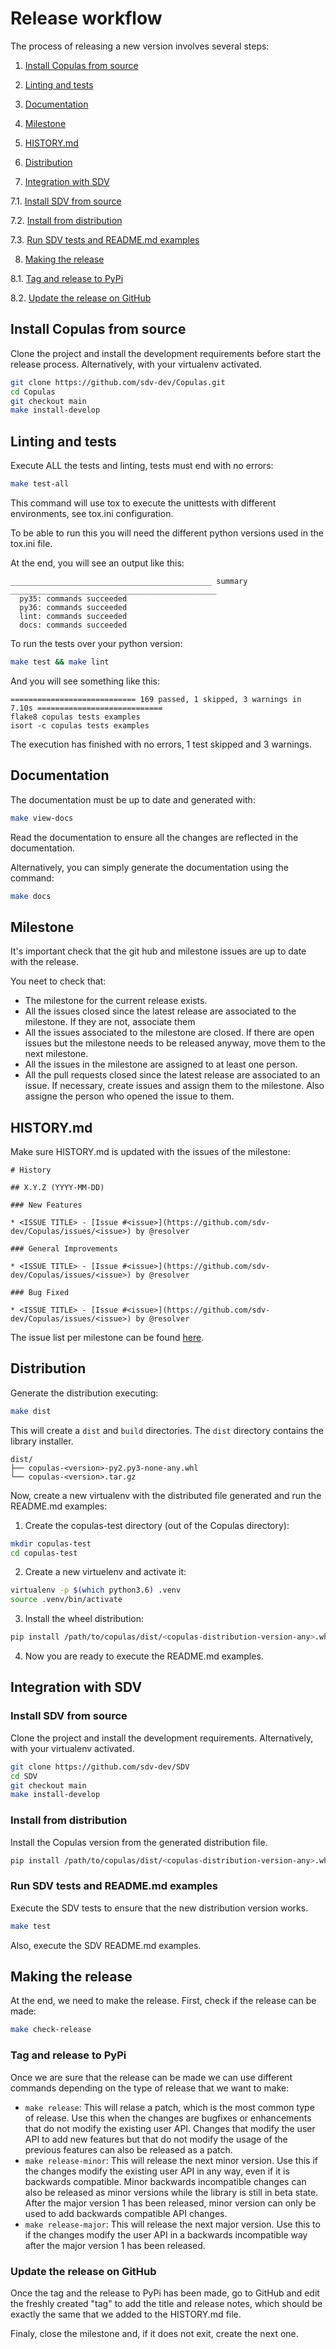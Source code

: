 # Release workflow

The process of releasing a new version involves several steps:

1. [Install Copulas from source](#install-copulas-from-source)

2. [Linting and tests](#linting-and-tests)

3. [Documentation](#documentation)

4. [Milestone](#milestone)

5. [HISTORY.md](#history.md)

6. [Distribution](#distribution)

7. [Integration with SDV](#integration-with-sdv)

7.1. [Install SDV from source](#install-sdv-from-source)

7.2. [Install from distribution](#install-from-distribution)

7.3. [Run SDV tests and README.md examples](#run-sdv-tests-and-readme.md-examples)

8. [Making the release](#making-the-release)

8.1. [Tag and release to PyPi](#tag-and-release-to-pypi)

8.2. [Update the release on GitHub](#update-the-release-on-github)


## Install Copulas from source

Clone the project and install the development requirements before start the release process. Alternatively, with your virtualenv activated.

```bash
git clone https://github.com/sdv-dev/Copulas.git
cd Copulas
git checkout main
make install-develop
```

## Linting and tests

Execute ALL the tests and linting, tests must end with no errors:

```bash
make test-all
```

This command will use tox to execute the unittests with different environments, see tox.ini configuration.

To be able to run this you will need the different python versions used in the tox.ini file.

At the end, you will see an output like this:

```
_____________________________________________ summary ______________________________________________
  py35: commands succeeded
  py36: commands succeeded
  lint: commands succeeded
  docs: commands succeeded
```

To run the tests over your python version:

```bash
make test && make lint
```

And you will see something like this:

```
============================ 169 passed, 1 skipped, 3 warnings in 7.10s ============================
flake8 copulas tests examples
isort -c copulas tests examples
```

The execution has finished with no errors, 1 test skipped and 3 warnings.
		
## Documentation

The documentation must be up to date and generated with:

```bash
make view-docs
```

Read the documentation to ensure all the changes are reflected in the documentation.

Alternatively, you can simply generate the documentation using the command:

```bash
make docs
```

## Milestone

It's important check that the git hub and milestone issues are up to date with the release.

You neet to check that:

- The milestone for the current release exists.
- All the issues closed since the latest release are associated to the milestone. If they are not, associate them
- All the issues associated to the milestone are closed. If there are open issues but the milestone needs to
  be released anyway, move them to the next milestone.
- All the issues in the milestone are assigned to at least one person.
- All the pull requests closed since the latest release are associated to an issue. If necessary, create issues
  and assign them to the milestone. Also assigne the person who opened the issue to them.

## HISTORY.md

Make sure HISTORY.md is updated with the issues of the milestone:

```
# History
	
## X.Y.Z (YYYY-MM-DD)
	
### New Features
	
* <ISSUE TITLE> - [Issue #<issue>](https://github.com/sdv-dev/Copulas/issues/<issue>) by @resolver
	
### General Improvements
	
* <ISSUE TITLE> - [Issue #<issue>](https://github.com/sdv-dev/Copulas/issues/<issue>) by @resolver
	
### Bug Fixed
	
* <ISSUE TITLE> - [Issue #<issue>](https://github.com/sdv-dev/Copulas/issues/<issue>) by @resolver
```

The issue list per milestone can be found [here][milestones].

[milestones]: https://github.com/sdv-dev/Copulas/milestones

## Distribution

Generate the distribution executing:

```bash
make dist
```

This will create a `dist` and `build` directories. The `dist` directory contains the library installer.

```
dist/
├── copulas-<version>-py2.py3-none-any.whl
└── copulas-<version>.tar.gz
```

Now, create a new virtualenv with the distributed file generated and run the README.md examples:

1. Create the copulas-test directory (out of the Copulas directory):

```bash
mkdir copulas-test
cd copulas-test
```

2. Create a new virtuelenv and activate it:

```bash
virtualenv -p $(which python3.6) .venv
source .venv/bin/activate
```

3. Install the wheel distribution:

```bash
pip install /path/to/copulas/dist/<copulas-distribution-version-any>.whl
```

4. Now you are ready to execute the README.md examples.

## Integration with SDV

### Install SDV from source

Clone the project and install the development requirements. Alternatively, with your virtualenv activated.

```bash
git clone https://github.com/sdv-dev/SDV
cd SDV
git checkout main
make install-develop
```

### Install from distribution

Install the Copulas version from the generated distribution file.

```bash
pip install /path/to/copulas/dist/<copulas-distribution-version-any>.whl
```

### Run SDV tests and README.md examples

Execute the SDV tests to ensure that the new distribution version works.

```bash
make test
```

Also, execute the SDV README.md examples.

## Making the release

At the end, we need to make the release. First, check if the release can be made:

```bash
make check-release
```

### Tag and release to PyPi

Once we are sure that the release can be made we can use different commands depending on
the type of release that we want to make:

* `make release`: This will relase a patch, which is the most common type of release. Use this
  when the changes are bugfixes or enhancements that do not modify the existing user API. Changes
  that modify the user API to add new features but that do not modify the usage of the previous
  features can also be released as a patch.
* `make release-minor`: This will release the next minor version. Use this if the changes modify
  the existing user API in any way, even if it is backwards compatible. Minor backwards incompatible
  changes can also be released as minor versions while the library is still in beta state.
  After the major version 1 has been released, minor version can only be used to add backwards
  compatible API changes.
* `make release-major`: This will release the next major version. Use this to if the changes modify
  the user API in a backwards incompatible way after the major version 1 has been released.


### Update the release on GitHub

Once the tag and the release to PyPi has been made, go to GitHub and edit the freshly created "tag" to
add the title and release notes, which should be exactly the same that we added to the HISTORY.md file.

Finaly, close the milestone and, if it does not exit, create the next one.
